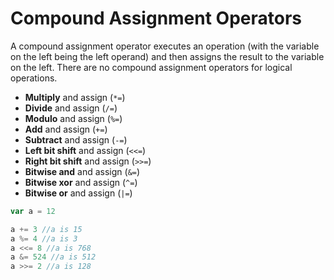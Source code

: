 # Compound Assignment Operators

A compound assignment operator executes an operation \(with the variable on the left being the left operand\) and then assigns the result to the variable on the left. There are no compound assignment operators for logical operations.

* **Multiply** and assign \(`*=`\)
* **Divide** and assign \(`/=`\)
* **Modulo** and assign \(`%=`\)
* **Add** and assign \(`+=`\)
* **Subtract** and assign \(`-=`\)
* **Left bit shift** and assign \(`<<=`\)
* **Right bit shift** and assign \(`>>=`\)
* **Bitwise and** and assign \(`&=`\)
* **Bitwise xor** and assign \(`^=`\)
* **Bitwise or** and assign \(`|=`\)

```javascript
var a = 12

a += 3 //a is 15
a %= 4 //a is 3
a <<= 8 //a is 768
a &= 524 //a is 512
a >>= 2 //a is 128
```



